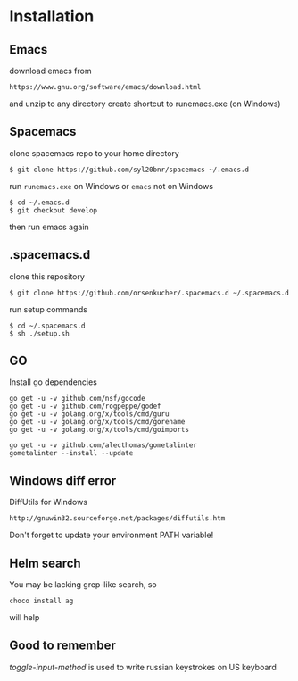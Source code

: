# Installation

## Emacs
download emacs from
```
https://www.gnu.org/software/emacs/download.html
```
and unzip to any directory
create shortcut to runemacs.exe (on Windows)

## Spacemacs
clone spacemacs repo to your home directory
```
$ git clone https://github.com/syl20bnr/spacemacs ~/.emacs.d
```
run `runemacs.exe` on Windows
or `emacs` not on Windows
```
$ cd ~/.emacs.d
$ git checkout develop
```
then run emacs again

## .spacemacs.d

clone this repository
```
$ git clone https://github.com/orsenkucher/.spacemacs.d ~/.spacemacs.d
```

run setup commands
```
$ cd ~/.spacemacs.d
$ sh ./setup.sh
```

## GO
Install go dependencies
```
go get -u -v github.com/nsf/gocode
go get -u -v github.com/rogpeppe/godef
go get -u -v golang.org/x/tools/cmd/guru
go get -u -v golang.org/x/tools/cmd/gorename
go get -u -v golang.org/x/tools/cmd/goimports

go get -u -v github.com/alecthomas/gometalinter
gometalinter --install --update
```

## Windows diff error
DiffUtils for Windows
```
http://gnuwin32.sourceforge.net/packages/diffutils.htm
```
Don't forget to update your environment PATH variable!

## Helm search
You may be lacking grep-like search, so
```
choco install ag
```
will help

## Good to remember
*toggle-input-method*
is used to write russian keystrokes on US keyboard

